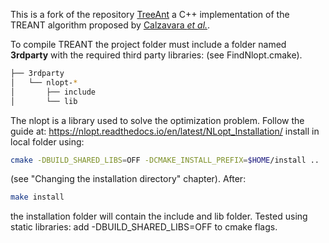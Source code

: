This is a fork of the repository [TreeAnt](https://bitbucket.org/dav_gir/treeant/src/master/) a C++ implementation of the TREANT algorithm proposed by [Calzavara _et al._](https://dl.acm.org/doi/10.1007/s10618-020-00694-9).

To compile TREANT the project folder must include a folder named **3rdparty** with the required third party libraries:
(see FindNlopt.cmake).

```bash
├── 3rdparty
│   └── nlopt-*
│       ├── include
│       └── lib
```

The nlopt is a library used to solve the optimization problem.
Follow the guide at:
https://nlopt.readthedocs.io/en/latest/NLopt_Installation/
install in local folder using:

```bash
cmake -DBUILD_SHARED_LIBS=OFF -DCMAKE_INSTALL_PREFIX=$HOME/install ..
```

(see "Changing the installation directory" chapter).
After:
```bash
make install
```
the installation folder will contain the include and lib folder.
Tested using static libraries: add -DBUILD_SHARED_LIBS=OFF to cmake flags.
